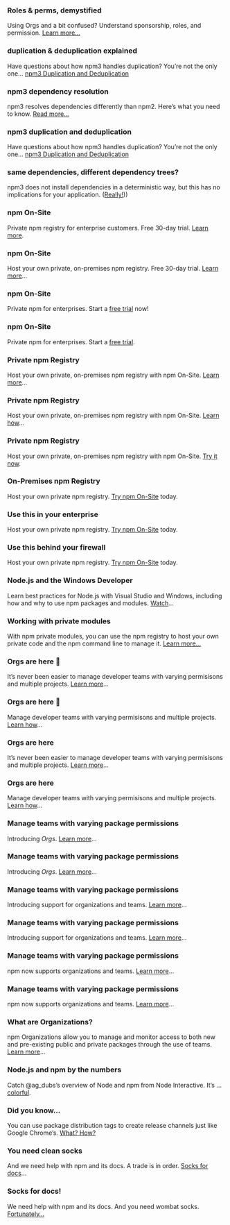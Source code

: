 ### Roles & perms, demystified
Using Orgs and a bit confused? Understand sponsorship, roles, and permission. [Learn more…](https://docs.npmjs.com/orgs/sponsorship?utm_campaign=20160105box "Sponsorship")

### duplication & deduplication explained
Have questions about how npm3 handles duplication? You’re not the only one… [npm3 Duplication and Deduplication](https://docs.npmjs.com/how-npm-works/npm3-dupe?utm_campaign=20160105box "npm3 Duplication and Deduplication")

### npm3 dependency resolution
npm3 resolves dependencies differently than npm2. Here’s what you need to know. [Read more…](https://docs.npmjs.com/how-npm-works/npm3?utm_campaign=20160105box "npm v3 Dependency Resolution")

### npm3 duplication and deduplication
Have questions about how npm3 handles duplication? You’re not the only one… [npm3 Duplication and Deduplication](https://docs.npmjs.com/how-npm-works/npm3-dupe?utm_campaign=20160105box "npm3 Duplication and Deduplication")

### same dependencies, different dependency trees?
npm3 does not install dependencies in a deterministic way, but this has no implications for your application. ([Really!](https://docs.npmjs.com/how-npm-works/npm3-nondet?utm_campaign=20160105box "npm3 Non-determinism")))

### npm On-Site
Private npm registry for enterprise customers. Free 30-day trial. [Learn more](https://www.npmjs.com/npm/on-site?utm_campaign=20160105box "npm On-Site").

### npm On-Site
Host your own private, on-premises npm registry. Free 30-day trial. [Learn more](https://www.npmjs.com/npm/on-site?utm_campaign=20160105box "npm On-Site")…

### npm On-Site
Private npm for enterprises. Start a [free trial](https://www.npmjs.com/npm/on-site?utm_campaign=20160105box "npm On-Site") now!

### npm On-Site
Private npm for enterprises. Start a [free trial](https://www.npmjs.com/npm/on-site?utm_campaign=20160105box "npm On-Site").

### Private npm Registry
Host your own private, on-premises npm registry with npm On-Site. [Learn more](https://www.npmjs.com/npm/on-site?utm_campaign=20160105box "npm On-Site")…

### Private npm Registry
Host your own private, on-premises npm registry with npm On-Site. [Learn how](https://www.npmjs.com/npm/on-site?utm_campaign=20160105box "npm On-Site")…

### Private npm Registry
Host your own private, on-premises npm registry with npm On-Site. [Try it now](https://www.npmjs.com/npm/on-site?utm_campaign=20160105box "npm On-Site").

### On-Premises npm Registry
Host your own private npm registry. [Try npm On-Site](https://www.npmjs.com/npm/on-site?utm_campaign=20160105box "npm On-Site") today.

### Use this in your enterprise
Host your own private npm registry. [Try npm On-Site](https://www.npmjs.com/npm/on-site?utm_campaign=20160105box "npm On-Site") today.

### Use this behind your firewall
Host your own private npm registry. [Try npm On-Site](https://www.npmjs.com/npm/on-site?utm_campaign=20160105box "npm On-Site") today.

### Node.js and the Windows Developer
Learn best practices for Node.js with Visual Studio and Windows, including how and why to use npm packages and modules. [Watch](http://npm.me/i0 "Node.js and the Windows Developer")…

### Working with private modules
With npm private modules, you can use the npm registry to host your own private code and the npm command line to manage it. [Learn more…](https://docs.npmjs.com/private-modules/intro?utm_campaign=20160105box "Working with private modules")

### Orgs are here 🎉
It’s never been easier to manage developer teams with varying permisisons and multiple projects. [Learn more](https://www.npmjs.com/npm/private-packages/#organizations "Private Packages and Organizations")…

### Orgs are here 🎉
Manage developer teams with varying permisisons and multiple projects. [Learn how](https://www.npmjs.com/npm/private-packages/#organizations "Private Packages and Organizations")…

### Orgs are here
It’s never been easier to manage developer teams with varying permisisons and multiple projects. [Learn more](https://www.npmjs.com/npm/private-packages/learn-more/?utm_campaign=20160105box "Private Packages and Organizations")…

### Orgs are here 
Manage developer teams with varying permisisons and multiple projects. [Learn how](https://www.npmjs.com/npm/private-packages/learn-more/?utm_campaign=20160105box "Private Packages and Organizations")…

### Manage teams with varying package permissions
Introducing *Orgs*. [Learn more](https://www.npmjs.com/npm/private-packages/learn-more/?utm_campaign=20160105box "Private Packages and Organizations")…

### Manage teams with varying package permissions
Introducing *Orgs*. [Learn more](https://www.npmjs.com/npm/private-packages/#organizations "Private Packages and Organizations")…

### Manage teams with varying package permissions
Introducing support for organizations and teams. [Learn more](https://www.npmjs.com/npm/private-packages/learn-more/?utm_campaign=20160105box "Private Packages and Organizations")…

### Manage teams with varying package permissions
Introducing support for organizations and teams. [Learn more](https://www.npmjs.com/npm/private-packages/#organizations "Private Packages and Organizations")…

### Manage teams with varying package permissions
npm now supports organizations and teams. [Learn more](https://www.npmjs.com/npm/private-packages/learn-more/?utm_campaign=20160105box "Private Packages and Organizations")…

### Manage teams with varying package permissions
npm now supports organizations and teams. [Learn more](https://www.npmjs.com/npm/private-packages/#organizations "Private Packages and Organizations")…

### What are Organizations?
npm Organizations allow you to manage and monitor access to both new and pre-existing public and private packages through the use of teams. [Learn more](https://docs.npmjs.com/orgs/what-are-orgs?utm_campaign=20160105box "What are Organizations?")…

### Node.js and npm by the numbers
Catch @ag_dubs’s overview of Node and npm from Node Interactive. It’s … [colorful](https://www.youtube.com/watch?v=5ikjwX2ur2U&index=4&list=PLfMzBWSH11xYjL8oFumSfzOf6-kr8_t-o "Node.js and npm by Numbers").

### Did you know…
You can use package distribution tags to create release channels just like Google Chrome’s. [What? How?](https://medium.com/greenkeeper-blog/one-simple-trick-for-javascript-package-maintainers-to-avoid-breaking-their-user-s-software-and-to-6edf06dc5617#.atyxoqdlr "One simple trick for JavaScript package maintainers to avoid breaking their user’s software and to ship stable releases")

### You need clean socks
And we need help with npm and its docs. A trade is in order. [Socks for docs](http://blog.npmjs.org/post/131990066735/npm-weekly-34-easy-readmes-improved?utm_campaign=20160105box)…

### Socks for docs!
We need help with npm and its docs. And you need wombat socks. [Fortunately…](http://blog.npmjs.org/post/131990066735/npm-weekly-34-easy-readmes-improved?utm_campaign=20160105box)
